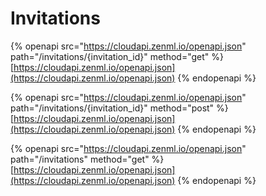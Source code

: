 # Invitations

{% openapi src="https://cloudapi.zenml.io/openapi.json" path="/invitations/{invitation_id}" method="get" %}
[https://cloudapi.zenml.io/openapi.json](https://cloudapi.zenml.io/openapi.json)
{% endopenapi %}

{% openapi src="https://cloudapi.zenml.io/openapi.json" path="/invitations/{invitation_id}" method="post" %}
[https://cloudapi.zenml.io/openapi.json](https://cloudapi.zenml.io/openapi.json)
{% endopenapi %}

{% openapi src="https://cloudapi.zenml.io/openapi.json" path="/invitations" method="get" %}
[https://cloudapi.zenml.io/openapi.json](https://cloudapi.zenml.io/openapi.json)
{% endopenapi %}
